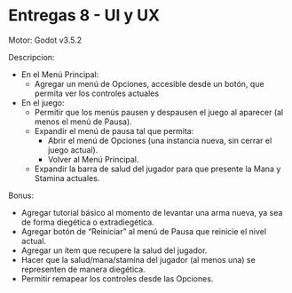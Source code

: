 # Entregas 8 - UI y UX

Motor: Godot v3.5.2

Descripcion:
- En el Menú Principal:
  - Agregar un menú de Opciones, accesible desde un botón, que permita ver los controles actuales
- En el juego:
  - Permitir que los menús pausen y despausen el juego al aparecer (al menos el menú de Pausa).
  - Expandir el menú de pausa tal que permita:
    - Abrir el menú de Opciones (una instancia nueva, sin cerrar el juego actual).
    - Volver al Menú Principal.
  - Expandir la barra de salud del jugador para que presente la Mana y Stamina actuales.

Bonus:
- Agregar tutorial básico al momento de levantar una arma nueva, ya sea de forma diegética o extradiegética.
- Agregar botón de “Reiniciar” al menú de Pausa que reinicie el nivel actual.
- Agregar un ítem que recupere la salud del jugador.
- Hacer que la salud/mana/stamina del jugador (al menos una) se representen de manera diegética.
- Permitir remapear los controles desde las Opciones.